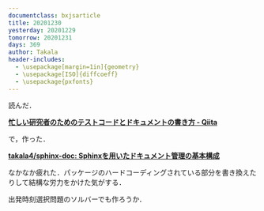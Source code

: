 ```yaml
---
documentclass: bxjsarticle
title: 20201230
yesterday: 20201229
tomorrow: 20201231
days: 369
author: Takala
header-includes:
  - \usepackage[margin=1in]{geometry}
  - \usepackage[ISO]{diffcoeff}
  - \usepackage{pxfonts}
---
```



読んだ．


**[忙しい研究者のためのテストコードとドキュメントの書き方 - Qiita](https://qiita.com/hmkz/items/0689cd85fb3e1adcda1a)**


で，作った．

**[takala4/sphinx-doc: Sphinxを用いたドキュメント管理の基本構成](https://github.com/takala4/sphinx-doc)**


なかなか疲れた．パッケージのハードコーディングされている部分を書き換えたりして結構な労力をかけた気がする．



出発時刻選択問題のソルバーでも作ろうか．